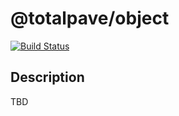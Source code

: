 # @totalpave/object

[![Build Status](https://travis-ci.org/totalpave/sql-utils.svg?branch=master)](https://travis-ci.org/totalpave/sql-utils)

## Description

TBD
